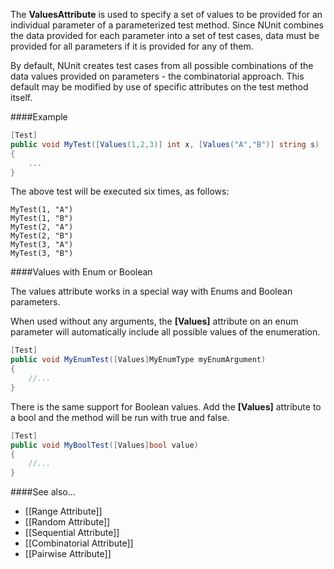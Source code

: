 The <b>ValuesAttribute</b> is used to specify a set of values to be provided
for an individual parameter of a parameterized test method. Since
NUnit combines the data provided for each parameter into a set of
test cases, data must be provided for all parameters if it is
provided for any of them.

By default, NUnit creates test cases from all possible combinations
of the data values provided on parameters - the combinatorial approach.
This default may be modified by use of specific attributes on the
test method itself.

####Example

```C#
[Test]
public void MyTest([Values(1,2,3)] int x, [Values("A","B")] string s)
{
    ...
}
```

The above test will be executed six times, as follows:

```
MyTest(1, "A")
MyTest(1, "B")
MyTest(2, "A")
MyTest(2, "B")
MyTest(3, "A")
MyTest(3, "B")
```

####Values with Enum or Boolean

The values attribute works in a special way with Enums and Boolean parameters.

When used without any arguments, the <b>[Values]</b> attribute on an enum parameter 
will automatically include all possible values of the enumeration.

```C#
[Test]
public void MyEnumTest([Values]MyEnumType myEnumArgument)
{
    //...
}
```

There is the same support for Boolean values. Add the <b>[Values]</b> attribute to a bool
and the method will be run with true and false.

```C#
[Test]
public void MyBoolTest([Values]bool value)
{
    //...
}
```

####See also...
 * [[Range Attribute]]
 * [[Random Attribute]]
 * [[Sequential Attribute]]
 * [[Combinatorial Attribute]]
 * [[Pairwise Attribute]]
